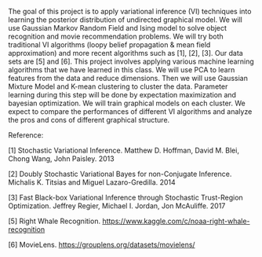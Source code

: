 The goal of this project is to apply variational inference (VI) techniques into learning the posterior distribution of 
undirected graphical model. We will use Gaussian Markov Random Field and Ising model to solve object recognition and movie recommendation problems. We will try both traditional VI algorithms (loopy belief propagation & mean field approximation) and more recent algorithms such as [1], [2], [3]. Our data sets are [5] and [6]. This project involves applying various machine learning algorithms that we have learned in this class. We will use PCA to learn features from the data and reduce dimensions. Then we will use Gaussian Mixture Model and K-mean clustering to cluster the data. Parameter learning during this step will be done by expectation maximization and bayesian optimization. We will train graphical models on each cluster. We expect to compare the performances of different VI algorithms and analyze the pros and cons of different graphical structure.



Reference:

[1] Stochastic Variational Inference. Matthew D. Hoffman, David M. Blei, Chong Wang, John Paisley. 2013

[2] Doubly Stochastic Variational Bayes for non-Conjugate Inference. Michalis K. Titsias and Miguel Lazaro-Gredilla. 2014

[3] Fast Black-box Variational Inference through Stochastic Trust-Region Optimization. Jeffrey Regier, Michael I. Jordan, Jon McAuliffe. 2017

[5] Right Whale Recognition. https://www.kaggle.com/c/noaa-right-whale-recognition

[6] MovieLens. https://grouplens.org/datasets/movielens/



